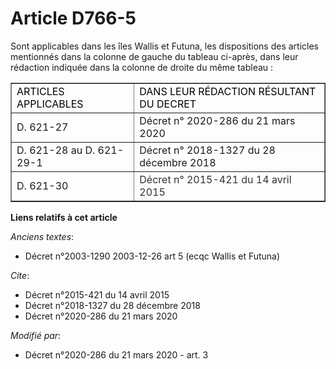 # Article D766-5

Sont applicables dans les îles Wallis et Futuna, les dispositions des articles mentionnés dans la colonne de gauche du
tableau ci-après, dans leur rédaction indiquée dans la colonne de droite du même tableau :

<table align="center" border="1" cellpadding="1" cellspacing="1">
  <tbody>
    <tr>
      <td>
        <font color="#000000">ARTICLES APPLICABLES </font>
      </td>
      <td>
        <font color="#000000">DANS LEUR RÉDACTION RÉSULTANT DU DECRET </font>
      </td>
    </tr>
    <tr>
      <td>D. 621-27</td>
      <td>Décret n° 2020-286 du 21 mars 2020</td>
    </tr>
    <tr>
      <td>D. 621-28 au D. 621-29-1</td>
      <td>Décret n° 2018-1327 du 28 décembre 2018</td>
    </tr>
    <tr>
      <td>D. 621-30</td>
      <td>
        <font color="#333333">Décret n° 2015-421 du 14 avril 2015</font>
      </td>
    </tr>
  </tbody>
</table>

**Liens relatifs à cet article**

_Anciens textes_:

  - Décret n°2003-1290 2003-12-26 art 5 (ecqc Wallis et Futuna)

_Cite_:

  - Décret n°2015-421 du 14 avril 2015
  - Décret n°2018-1327 du 28 décembre 2018
  - Décret n°2020-286 du 21 mars 2020

_Modifié par_:

  - Décret n°2020-286 du 21 mars 2020 - art. 3
